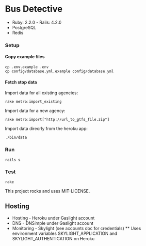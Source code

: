 # Bus Detective

* Ruby: 2.2.0 - Rails: 4.2.0
* PostgreSQL
* Redis

### Setup

#### Copy example files
    cp .env.example .env
    cp config/database.yml.example config/database.yml

#### Fetch stop data

Import data for all existing agencies:

    rake metro:import_existing

Import data for a new agency:

    rake metro:import["http://url_to_gtfs_file.zip"]

Import data direcrly from the heroku app:

    ./bin/data

### Run

    rails s

### Test

    rake

This project rocks and uses MIT-LICENSE.


## Hosting

* Hosting - Heroku under Gaslight account
* DNS - DNSimple under Gaslight account
* Monitoring - Skylight (see accounts doc for credentials)
** Uses environment variables SKYLIGHT_APPLICATION and SKYLIGHT_AUTHENTICATION on Heroku


